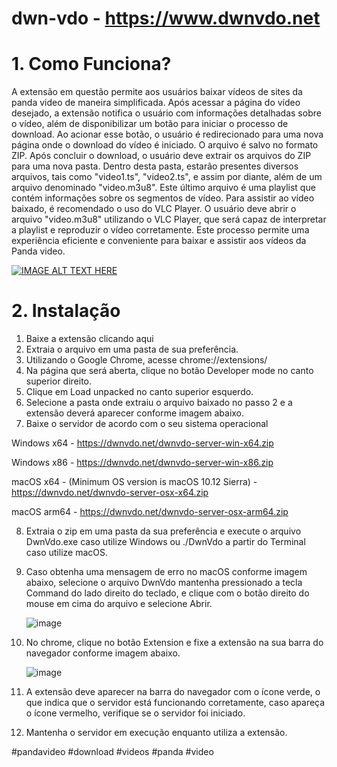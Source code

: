 # dwn-vdo - https://www.dwnvdo.net

# 1. Como Funciona?

A extensão em questão permite aos usuários baixar vídeos de sites da panda video de maneira simplificada. 
Após acessar a página do vídeo desejado, a extensão notifica o usuário com informações detalhadas sobre o vídeo, além de disponibilizar um botão para iniciar o processo de download. 
Ao acionar esse botão, o usuário é redirecionado para uma nova página onde o download do vídeo é iniciado. O arquivo é salvo no formato ZIP. 
Após concluir o download, o usuário deve extrair os arquivos do ZIP para uma nova pasta. Dentro desta pasta, estarão presentes diversos arquivos, tais como "video1.ts", "video2.ts", e assim por diante, 
além de um arquivo denominado "video.m3u8". Este último arquivo é uma playlist que contém informações sobre os segmentos de vídeo. Para assistir ao vídeo baixado, 
é recomendado o uso do VLC Player. O usuário deve abrir o arquivo "video.m3u8" utilizando o VLC Player, que será capaz de interpretar a playlist e reproduzir o vídeo corretamente. 
Este processo permite uma experiência eficiente e conveniente para baixar e assistir aos vídeos da Panda video.

[![IMAGE ALT TEXT HERE](https://img.youtube.com/vi/2amCeTE4LG4/0.jpg)](https://www.youtube.com/watch?v=2amCeTE4LG4)

# 2. Instalação

1. Baixe a extensão clicando aqui
2. Extraia o arquivo em uma pasta de sua preferência.
3. Utilizando o Google Chrome, acesse chrome://extensions/
4. Na página que será aberta, clique no botão Developer mode no canto superior direito.
5. Clique em Load unpacked no canto superior esquerdo.
6. Selecione a pasta onde extraiu o arquivo baixado no passo 2 e a extensão deverá aparecer conforme imagem abaixo.
7. Baixe o servidor de acordo com o seu sistema operacional

Windows x64 - https://dwnvdo.net/dwnvdo-server-win-x64.zip

Windows x86 - https://dwnvdo.net/dwnvdo-server-win-x86.zip

macOS x64 - (Minimum OS version is macOS 10.12 Sierra) - https://dwnvdo.net/dwnvdo-server-osx-x64.zip

macOS arm64 - https://dwnvdo.net/dwnvdo-server-osx-arm64.zip


8. Extraia o zip em uma pasta da sua preferência e execute o arquivo DwnVdo.exe caso utilize Windows ou ./DwnVdo a partir do Terminal caso utilize macOS.

9. Caso obtenha uma mensagem de erro no macOS conforme imagem abaixo, selecione o arquivo DwnVdo mantenha pressionado a tecla Command do lado direito do teclado, e clique com o botão direito do mouse em cima do arquivo e selecione Abrir.
    
    ![image](https://github.com/dwnvdo-dev/dwn-vdo/assets/169087722/e8a40061-a58a-41b0-9980-517ef01cf882)

   
10. No chrome, clique no botão Extension e fixe a extensão na sua barra do navegador conforme imagem abaixo.

    ![image](https://github.com/dwnvdo-dev/dwn-vdo/assets/169087722/ba862f3b-dab3-48fc-889a-a6dc8baa3afd)

    
12. A extensão deve aparecer na barra do navegador com o ícone verde, o que indica que o servidor está funcionando corretamente, caso apareça o ícone vermelho, verifique se o servidor foi iniciado.
    
13. Mantenha o servidor em execução enquanto utiliza a extensão.

#pandavideo #download #videos #panda #video
